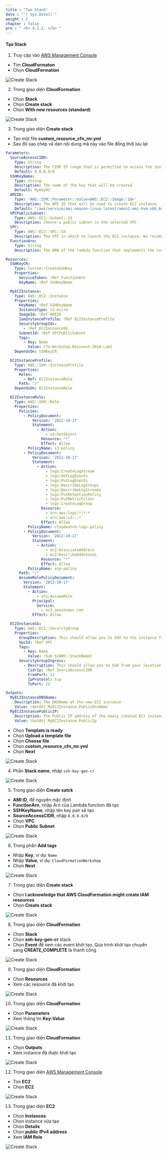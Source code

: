 ```yaml
---
title : "Tạo Stack"
date : "`r Sys.Date()`"
weight : 2
chapter : false
pre : " <b> 4.1.2. </b> "
---
```


#### Tạo Stack

1. Truy cập vào [AWS Management Console](https://console.aws.amazon.com/console/)

- Tìm **CloudFormaton**
- Chọn **CloudFormation**

![Create Stack](/images/4.advancedcloudformation/0001-createstack.png?width=5120px)

2. Trong giao diện **CloudFormation**

- Chọn **Stack**
- Chọn **Create stack**
- Chọn **With new resources (standard)**

![Create Stack](/images/4.advancedcloudformation/0002-createstack.png?width=5120px)

3. Trong giao diện **Create stack**

- Tạo một file **custom_resource_cfn_mr.yml**
- Sau đó sao chép và dán nội dung mã này vào file đồng thời lưu lại:

```yaml
Parameters:
  SourceAccessCIDR:
    Type: String
    Description: The CIDR IP range that is permitted to access the instance. We recommend that you set this value to a trusted IP range.
    Default: 0.0.0.0/0
  SSHKeyName:
    Type: String
    Description: The name of the key that will be created
    Default: MyKey01
  AMIID:
    Type: 'AWS::SSM::Parameter::Value<AWS::EC2::Image::Id>'
    Description: The AMI ID that will be used to create EC2 instance
    Default: "/aws/service/ami-amazon-linux-latest/amzn2-ami-hvm-x86_64-gp2"
  VPCPublicSubnet:
    Type: AWS::EC2::Subnet::Id
    Description: Choose a public subnet in the selected VPC
  VPC:
    Type: AWS::EC2::VPC::Id
    Description: The VPC in which to launch the EC2 instance. We recommend you choose your default VPC.
  FunctionArn:
    Type: String
    Description: The ARN of the lambda function that implements the custom resource

Resources:
  SSHKeyCR:
    Type: Custom::CreateSSHKey
    Properties:
      ServiceToken: !Ref FunctionArn
      KeyName: !Ref SSHKeyName

  MyEC2Instance:
    Type: AWS::EC2::Instance
    Properties:
      KeyName: !Ref SSHKeyName
      InstanceType: t2.micro
      ImageId: !Ref AMIID
      IamInstanceProfile: !Ref EC2InstanceProfile
      SecurityGroupIds:
        - !Ref EC2InstanceSG
      SubnetId: !Ref VPCPublicSubnet
      Tags:
        - Key: Name
          Value: Cfn-Workshop-Reinvent-2018-Lab1
    DependsOn: SSHKeyCR

  EC2InstanceProfile:
    Type: AWS::IAM::InstanceProfile
    Properties:
      Roles:
        - Ref: EC2InstanceRole
      Path: "/"
    DependsOn: EC2InstanceRole

  EC2InstanceRole:
    Type: AWS::IAM::Role
    Properties:
      Policies:
        - PolicyDocument:
            Version: '2012-10-17'
            Statement:
              - Action:
                  - s3:GetObject
                Resource: "*"
                Effect: Allow
          PolicyName: s3-policy
        - PolicyDocument:
            Version: '2012-10-17'
            Statement:
              - Action:
                  - logs:CreateLogStream
                  - logs:GetLogEvents
                  - logs:PutLogEvents
                  - logs:DescribeLogGroups
                  - logs:DescribeLogStreams
                  - logs:PutRetentionPolicy
                  - logs:PutMetricFilter
                  - logs:CreateLogGroup
                Resource:
                  - arn:aws:logs:*:*:*
                  - arn:aws:s3:::*
                Effect: Allow
          PolicyName: cloudwatch-logs-policy
        - PolicyDocument:
            Version: '2012-10-17'
            Statement:
              - Action:
                  - ec2:AssociateAddress
                  - ec2:DescribeAddresses
                Resource: "*"
                Effect: Allow
          PolicyName: eip-policy
      Path: "/"
      AssumeRolePolicyDocument:
        Version: '2012-10-17'
        Statement:
          - Action:
              - sts:AssumeRole
            Principal:
              Service:
                - ec2.amazonaws.com
            Effect: Allow

  EC2InstanceSG:
    Type: AWS::EC2::SecurityGroup
    Properties:
      GroupDescription: This should allow you to SSH to the instance from your location
      VpcId: !Ref VPC
      Tags:
        - Key: Name
          Value: !Sub ${AWS::StackName}
      SecurityGroupIngress:
        - Description: This should allow you to SSH from your location into an EC2 instance
          CidrIp: !Ref SourceAccessCIDR
          FromPort: 22
          IpProtocol: tcp
          ToPort: 22

Outputs:
  MyEC2InstanceDNSName:
    Description: The DNSName of the new EC2 instance
    Value: !GetAtt MyEC2Instance.PublicDnsName
  MyEC2InstancePublicIP:
    Description: The Public IP address of the newly created EC2 instance
    Value: !GetAtt MyEC2Instance.PublicIp
```

- Chọn **Template is ready**
- Chọn **Upload a template file**
- Chọn **Choose file**
- Chọn **custom_resource_cfn_mr.yml**
- Chọn **Next**

![Create Stack](/images/4.advancedcloudformation/0003-createstack.png?width=5120px)

4. Phần **Stack name**, nhập `ssh-key-gen-cr`

![Create Stack](/images/4.advancedcloudformation/0004-createstack.png?width=5120px)

5. Trong giao diện **Create satck**

- **AMI ID**, để nguyên mặc định
- **FunctionArn**, nhập Arn của Lambda function đã tạo
- **SSHKeyName**, nhập tên key pair sẽ tạo
- **SourceAccessCIDR**, nhập `0.0.0.0/0`
- Chọn **VPC**
- Chọn **Public Subnet**

![Create Stack](/images/4.advancedcloudformation/0008-createstack.png?width=5120px)

6. Trong phần **Add tags**

- Nhập **Key**, ví dụ: `Name`
- Nhập **Value**, ví dụ: `CloudFormationWorkshop`
- Chọn **Next**

![Create Stack](/images/4.advancedcloudformation/0009-createstack.png?width=5120px)

7. Trong giao diện **Create stack**

- Chọn **I acknowledge that AWS CloudFormation might create IAM resources**
- Chọn **Create stack**

![Create Stack](/images/4.advancedcloudformation/00010-createstack.png?width=5120px)

8. Trong giao diện **CloudFormation**

- Chọn **Stack**
- Chọn **ssh-key-gen-cr** stack
- Chọn **Event** để xem các event khởi tạo. Qúa trình khởi tạo chuyển sang **CREATE_COMPLETE** là thành công

![Create Stack](/images/4.advancedcloudformation/00011-createstack.png?width=5120px)

9. Trong giao diện **CloudFormation**

- Chọn **Resources**
- Xem các resource đã khởi tạo

![Create Stack](/images/4.advancedcloudformation/00012-createstack.png?width=5120px)

10. Trong giao diện **CloudFormation**

- Chọn **Parameters**
- Xem thông tin **Key-Value**

![Create Stack](/images/4.advancedcloudformation/00013-createstack.png?width=5120px)

11. Trong giao diện **CloudFormation**

- Chọn **Outputs**
- Xem instance đã được khởi tạo

![Create Stack](/images/4.advancedcloudformation/00014-createstack.png?width=5120px)

12. Trong giao diện [AWS Management Console](https://console.aws.amazon.com/console/)

- Tìm **EC2**
- Chọn **EC2**

![Create Stack](/images/4.advancedcloudformation/00015-createstack.png?width=5120px)

13. Trong giao diện **EC2**

- Chọn **Instances**
- Chọn instance vừa tạo
- Chọn **Details**
- Chọn **public IPv4 address**
- Xem **IAM Role**

![Create Stack](/images/4.advancedcloudformation/00016-createstack.png?width=5120px)
